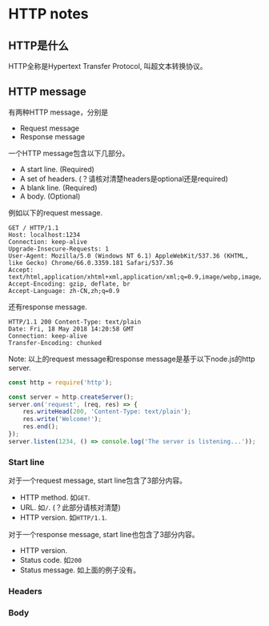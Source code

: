 # HTTP notes

## HTTP是什么

HTTP全称是Hypertext Transfer Protocol, 叫超文本转换协议。

## HTTP message

有两种HTTP message，分别是

- Request message
- Response message

一个HTTP message包含以下几部分。

- A start line. (Required)
- A set of headers. (？请核对清楚headers是optional还是required)
- A blank line. (Required)
- A body. (Optional)

例如以下的request message.
```
GET / HTTP/1.1
Host: localhost:1234
Connection: keep-alive
Upgrade-Insecure-Requests: 1
User-Agent: Mozilla/5.0 (Windows NT 6.1) AppleWebKit/537.36 (KHTML, like Gecko) Chrome/66.0.3359.181 Safari/537.36
Accept: text/html,application/xhtml+xml,application/xml;q=0.9,image/webp,image/apng,*/*;q=0.8
Accept-Encoding: gzip, deflate, br
Accept-Language: zh-CN,zh;q=0.9
```

还有response message.
```
HTTP/1.1 200 Content-Type: text/plain
Date: Fri, 18 May 2018 14:20:58 GMT
Connection: keep-alive
Transfer-Encoding: chunked
```

Note: 以上的request message和response message是基于以下node.js的http server.

```js
const http = require('http');

const server = http.createServer();
server.on('request', (req, res) => {
	res.writeHead(200, 'Content-Type: text/plain');
	res.write('Welcome!');
	res.end();
});
server.listen(1234, () => console.log('The server is listening...'));
```

### Start line

对于一个request message, start line包含了3部分内容。

- HTTP method. 如`GET`.
- URL. 如`/`. (？此部分请核对清楚)
- HTTP version. 如`HTTP/1.1`.

对于一个response message, start line也包含了3部分内容。

- HTTP version.
- Status code. 如`200`
- Status message. 如上面的例子没有。

### Headers
### Body